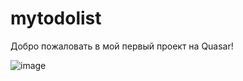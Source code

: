 # mytodolist
Добро пожаловать в мой первый проект на Quasar!

![image](https://github.com/NadiaGallini/mytodolist/assets/52111855/7764aa9e-310e-4197-91b3-339421ea2c3e)
